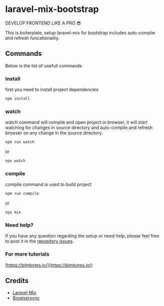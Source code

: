 # laravel-mix-bootstrap

DEVELOP FRONTEND LIKE A PRO :sunglasses:

This is boilerplate, setup laravel-mix for bootstrap includes auto-complie and refresh funcationality.

## Commands
Below is the list of usefull commands

### install
first you need to install project dependencies
```sh
npm install
```

### watch
watch command will compile and open project in browser, it will start watching for changes in source directory and auto-compile and refresh browser on any change in the source directory. 

``` sh
npm run watch
```
or
``` sh
npx watch
```

### compile
compile command is used to build project
```sh
npm run compile
```
or
```sh
npx mix
```

### Need help?
If you have any question regarding the setup or need help, please feel free to post it in the [repository issues](https://github.com/bitnbytesio/laravel-mix-bootstrap/issues).


### For more tutorials
[https://bitnbytes.io/](https://bitnbytes.io/)

## Credits
- [Laravel Mix](https://laravel-mix.com/)
- [Browsersync](https://browsersync.io/)

